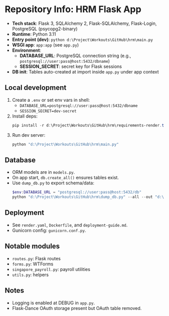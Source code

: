 # Repository Info: HRM Flask App

- **Tech stack**: Flask 3, SQLAlchemy 2, Flask-SQLAlchemy, Flask-Login, PostgreSQL (psycopg2-binary)
- **Runtime**: Python 3.11
- **Entry point (dev)**: `python d:\Project\Workouts\GitHub\hrm\main.py`
- **WSGI app**: `app:app` (see `app.py`)
- **Environment**:
  - **DATABASE_URL**: PostgreSQL connection string (e.g., `postgresql://user:pass@host:5432/dbname`)
  - **SESSION_SECRET**: secret key for Flask sessions
- **DB init**: Tables auto-created at import inside `app.py` under app context

## Local development
1. Create a `.env` or set env vars in shell:
   - `DATABASE_URL=postgresql://user:pass@host:5432/dbname`
   - `SESSION_SECRET=dev-secret`
2. Install deps:
   ```powershell
   pip install -r d:\Project\Workouts\GitHub\hrm\requirements-render.txt
   ```
3. Run dev server:
   ```powershell
   python "d:\Project\Workouts\GitHub\hrm\main.py"
   ```

## Database
- ORM models are in `models.py`.
- On app start, `db.create_all()` ensures tables exist.
- Use `dump_db.py` to export schema/data:
  ```powershell
  $env:DATABASE_URL = "postgresql://user:pass@host:5432/db"
  python "d:\Project\Workouts\GitHub\hrm\dump_db.py" --all --out "d:\Project\Workouts\GitHub\hrm\db_dump"
  ```

## Deployment
- See `render.yaml`, `Dockerfile`, and `deployment-guide.md`.
- Gunicorn config: `gunicorn.conf.py`.

## Notable modules
- `routes.py`: Flask routes
- `forms.py`: WTForms
- `singapore_payroll.py`: payroll utilities
- `utils.py`: helpers

## Notes
- Logging is enabled at DEBUG in `app.py`.
- Flask-Dance OAuth storage present but OAuth table removed.
